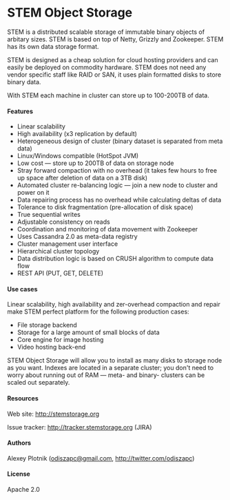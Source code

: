 # STEM Object Storage

STEM is a distributed scalable storage of immutable binary objects of arbitary sizes. STEM is based on top of Netty, Grizzly and Zookeeper. STEM has its own data storage format.

STEM is designed as a cheap solution for cloud hosting providers and can easily be deployed on commodity hardware. STEM does not need any vendor specific staff like RAID or SAN, it uses plain formatted disks to store binary data.

With STEM each machine in cluster can store up to 100-200TB of data.

#### Features
- Linear scalability
- High availability (x3 replication by default)
- Heterogeneous design of cluster (binary dataset is separated from meta data)
- Linux/Windows compatible (HotSpot JVM)
- Low cost — store up to 200TB of data on storage node
- Stray forward compaction with no overhead (it takes few hours to free up space after deletion of data on a 3TB disk)
- Automated cluster re-balancing logic — join a new node to cluster and power on it
- Data repairing process has no overhead while calculating deltas of data
- Tolerance to disk fragmentation (pre-allocation of disk space)
- True sequential writes
- Adjustable consistency on reads
- Coordination and monitoring of data movement with Zookeeper
- Uses Cassandra 2.0 as meta-data registry
- Cluster management user interface
- Hierarchical cluster topology
- Data distribution logic is based on CRUSH algorithm to compute data flow
- REST API (PUT, GET, DELETE)

#### Use cases
Linear scalability, high availability and zer-overhead compaction and repair make STEM perfect platform for the following production cases:
- File storage backend
- Storage for a large amount of small blocks of data
- Core engine for image hosting
- Video hosting back-end

STEM Object Storage will allow you to install as many disks to storage node as you want. Indexes are located in a separate cluster; you don't need to worry about running out of RAM — meta- and binary- clusters can be scaled out separately.

#### Resources
Web site: http://stemstorage.org

Issue tracker: http://tracker.stemstorage.org (JIRA)

#### Authors
Alexey Plotnik (odiszapc@gmail.com, http://twitter.com/odiszapc)

#### License
Apache 2.0
